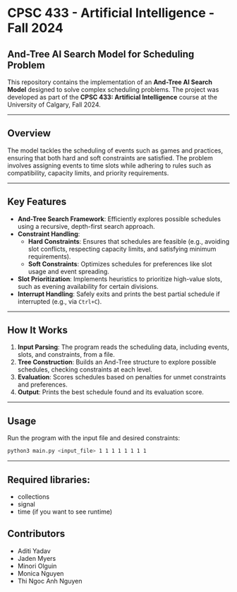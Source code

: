 
# CPSC 433 - Artificial Intelligence - Fall 2024

## And-Tree AI Search Model for Scheduling Problem

This repository contains the implementation of an **And-Tree AI Search Model** designed to solve complex scheduling problems. The project was developed as part of the **CPSC 433: Artificial Intelligence** course at the University of Calgary, Fall 2024.

---

## Overview

The model tackles the scheduling of events such as games and practices, ensuring that both hard and soft constraints are satisfied. The problem involves assigning events to time slots while adhering to rules such as compatibility, capacity limits, and priority requirements.

---

## Key Features

- **And-Tree Search Framework**: Efficiently explores possible schedules using a recursive, depth-first search approach.
- **Constraint Handling**:
  - **Hard Constraints**: Ensures that schedules are feasible (e.g., avoiding slot conflicts, respecting capacity limits, and satisfying minimum requirements).
  - **Soft Constraints**: Optimizes schedules for preferences like slot usage and event spreading.
- **Slot Prioritization**: Implements heuristics to prioritize high-value slots, such as evening availability for certain divisions.
- **Interrupt Handling**: Safely exits and prints the best partial schedule if interrupted (e.g., via `Ctrl+C`).

---

## How It Works

1. **Input Parsing**: The program reads the scheduling data, including events, slots, and constraints, from a file.
2. **Tree Construction**: Builds an And-Tree structure to explore possible schedules, checking constraints at each level.
3. **Evaluation**: Scores schedules based on penalties for unmet constraints and preferences.
4. **Output**: Prints the best schedule found and its evaluation score.

---

## Usage

Run the program with the input file and desired constraints:

```bash
python3 main.py <input_file> 1 1 1 1 1 1 1 1
```
---
## Required libraries: 
- collections
- signal
- time (if you want to see runtime)
  
## Contributors
- Aditi Yadav
- Jaden Myers
- Minori Olguin
- Monica Nguyen
- Thi Ngoc Anh Nguyen
